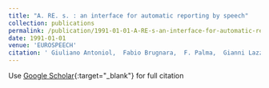 ```yaml
---
title: "A. RE. s. : an interface for automatic reporting by speech"
collection: publications
permalink: /publication/1991-01-01-A-RE-s-an-interface-for-automatic-reporting-by-speech
date: 1991-01-01
venue: 'EUROSPEECH'
citation: ' Giuliano Antoniol,  Fabio Brugnara,  F. Palma,  Gianni Lazzari,  E. Moser, &quot;A. RE. s. : an interface for automatic reporting by speech.&quot; EUROSPEECH, 1991.'
---
```

Use [Google Scholar](https://scholar.google.com/scholar?q=A.+RE.+s.+:+an+interface+for+automatic+reporting+by+speech){:target="_blank"} for full citation